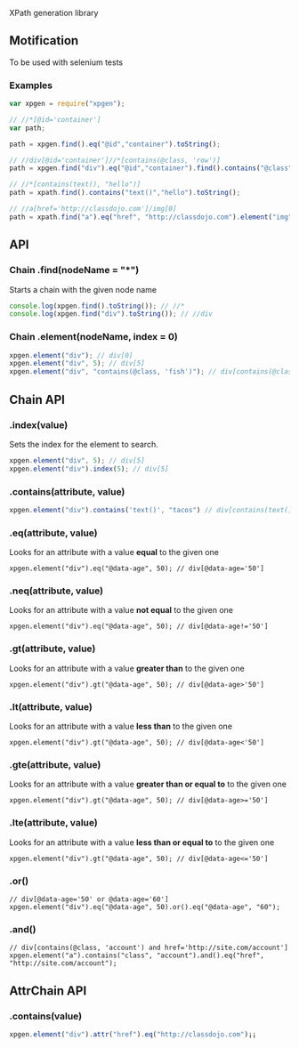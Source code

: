 XPath generation library

## Motification

To be used with selenium tests

### Examples

```javascript
var xpgen = require("xpgen");

// //*[@id='container']
var path;

path = xpgen.find().eq("@id","container").toString(); 

// //div[@id='container']//*[contains(@class, 'row')]
path = xpgen.find("div").eq("@id","container").find().contains("@class", "row").toString();

// //*[contains(text(), "hello")] 
path = xpath.find().contains("text()","hello").toString(); 

// //a[href='http://classdojo.com']/img[0]
path = xpath.find("a").eq("href", "http://classdojo.com").element("img").toString(); 
```

## API

### Chain .find(nodeName = "*")

Starts a chain with the given node name

```javascript
console.log(xpgen.find().toString()); // //*
console.log(xpgen.find("div").toString()); // //div

```

### Chain .element(nodeName, index = 0)

```javascript
xpgen.element("div"); // div[0]
xpgen.element("div", 5); // div[5]
xpgen.element("div", "contains(@class, 'fish')"); // div[contains(@class, 'fish')]
```

## Chain API


### .index(value)

Sets the index for the element to search. 

```javascript
xpgen.element("div", 5); // div[5]
xpgen.element("div").index(5); // div[5] 
```

### .contains(attribute, value)

```javascript
xpgen.element("div").contains('text()', "tacos") // div[contains(text(), "tacos")]
```

### .eq(attribute, value)

Looks for an attribute with a value **equal** to the given one

```javascipt
xpgen.element("div").eq("@data-age", 50); // div[@data-age='50']
```

### .neq(attribute, value)

Looks for an attribute with a value **not equal** to the given one

```javascipt
xpgen.element("div").eq("@data-age", 50); // div[@data-age!='50']
```

### .gt(attribute, value)

Looks for an attribute with a value **greater than** to the given one

```javascipt
xpgen.element("div").gt("@data-age", 50); // div[@data-age>'50']
```

### .lt(attribute, value)

Looks for an attribute with a value **less than** to the given one

```javascipt
xpgen.element("div").gt("@data-age", 50); // div[@data-age<'50']
```

### .gte(attribute, value)

Looks for an attribute with a value **greater than or equal to** to the given one

```javascipt
xpgen.element("div").gt("@data-age", 50); // div[@data-age>='50']
```

### .lte(attribute, value)

Looks for an attribute with a value **less than or equal to** to the given one

```javascipt
xpgen.element("div").gt("@data-age", 50); // div[@data-age<='50']
```

### .or()


```javascipt
// div[@data-age='50' or @data-age='60']
xpgen.element("div").eq("@data-age", 50).or().eq("@data-age", "60"); 
```

### .and()

```javascipt
// div[contains(@class, 'account') and href='http://site.com/account']
xpgen.element("a").contains("class", "account").and().eq("href", "http://site.com/account"); 
```


## AttrChain API

### .contains(value)

```javascript
xpgen.element("div").attr("href").eq("http://classdojo.com")¡¡
```

